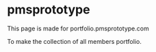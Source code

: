 # pmsprototype
This page is made for portfolio.pmsprototype.com

To make the collection of all members portfolio.